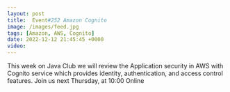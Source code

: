 ```yaml
---
layout: post
title:  Event#252 Amazon Cognito
image: /images/feed.jpg
tags: [Amazon, AWS, Cognito]
date: 2022-12-12 21:45:45 +0000
video: 
---
```


This week on Java Club we will review the Application security in AWS with Cognito service which provides identity, authentication, and access control features.
Join us next Thursday, at 10:00 Online

